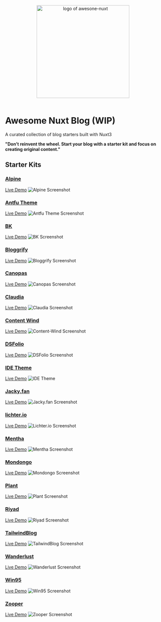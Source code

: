 <p align="center">
  <br>
  <img width="300" src="./screenshots/awesome-nuxt.svg" alt="logo of awesone-nuxt">
  <br>
  <br>
</p>

# Awesome Nuxt Blog (WIP)

A curated collection of blog starters built with Nuxt3

**"Don’t reinvent the wheel. Start your blog with a starter kit and focus on creating original content."**

## Starter Kits

### [Alpine](https://github.com/nuxt-themes/alpine)

[Live Demo](https://alpine.nuxt.space/articles)
![Alpine Screenshot](/screenshots/alpine.jpg)

### [Antfu Theme](https://github.com/chansee97/nuxt-blog)

[Live Demo](https://chansee-nuxt-blog.netlify.app/blog)
![Antfu Theme Screenshot](/screenshots/antfu-theme.jpg)

### [BK](https://github.com/logotip4ik/portfolio)

[Live Demo](https://bogdankostyuk.xyz/)
![BK Screenshot](/screenshots/bk.gif)

### [Bloggrify](https://github.com/bloggrify/bloggrify)

[Live Demo](https://mistral.bloggrify.com/)
![Bloggrify Screenshot](/screenshots/bloggrify.jpg)

### [Canopas](https://github.com/canopas/nuxt-blog-kit)

[Live Demo](https://canopas.com/resources)
![Canopas Screenshot](/screenshots/canopas.jpg)

### [Claudia](https://github.com/claudiabdm/portfolio-2021)

[Live Demo](https://www.claudiabdm.com/)
![Claudia Screenshot](/screenshots/claudia.jpg)

### [Content Wind](https://github.com/Atinux/content-wind)

[Live Demo](https://content-wind.nuxt.space/)
![Content-Wind Screenshot](/screenshots/content-wind.jpg)

### [DSFolio](https://github.com/dsbalico/dsfolio-v2)

[Live Demo](https://dsfolio.vercel.app/)
![DSFolio Screenshot](/screenshots/Dsfolio.jpg)

### [IDE Theme](https://github.com/alexdeploy/developer-portfolio-v2)

[Live Demo](https://developer-portfolio-v2.netlify.app/projects)
![IDE Theme](/screenshots/ide-theme.gif)

### [Jacky.fan](https://github.com/redfrogsss/nuxt-blog)

[Live Demo](https://blog.jacky.fan/)
![Jacky.fan Screenshot](/screenshots/jacky.fan.jpg)

### [lichter.io](https://github.com/manniL/lichter.io)

[Live Demo](https://www.lichter.io/)
![Lichter.io Screenshot](/screenshots/lichterio.jpg)

### [Mentha](https://github.com/howbizarre/mentha)

[Live Demo](https://mentha.bizarre.how/)
![Mentha Screenshot](/screenshots/mentha.jpg)

### [Mondongo](https://github.com/mdrathik/nuxtjs-tailwind-blog)

[Live Demo](https://nuxt-tailwind-blog.netlify.app/)
![Mondongo Screenshot](/screenshots/mondongo.jpg)

### [Plant](https://github.com/phpjscoding/nuxt3-blog-starter)

[Live Demo](https://nuxt3-blog-starter.pages.dev/)
![Plant Screenshot](/screenshots/plant.jpg)

### [Riyad](https://github.com/nurRiyad/nuxt-blog)

[Live Demo](https://blog.nurriyad.xyz/)
![Riyad Screenshot](/screenshots/riyad.jpg)

### [TailwindBlog](https://github.com/narasimhajupally/tailwind-nuxtjs-starter-blog)

[Live Demo](https://nuxt-blog-starter-wisp.vercel.app/)
![TailwindBlog Screenshot](/screenshots/tailwindblog.jpg)

### [Wanderlust](https://github.com/Wisp-CMS/nuxt-blog-starter-wisp)

[Live Demo](https://nuxt-blog-starter-wisp.vercel.app/)
![Wanderlust Screenshot](/screenshots/wanderlust.jpg)

### [Win95](https://github.com/DonChiaQE/win95)

[Live Demo](https://www.donchia.tech/)
![Win95 Screenshot](/screenshots/win95.jpg)

### [Zooper](https://github.com/fayazara/zooper)

[Live Demo](https://zooper.pages.dev/)
![Zooper Screenshot](/screenshots/zooper.jpg)
